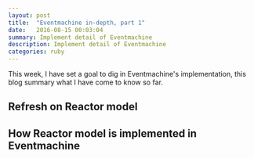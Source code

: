 ```yaml
---
layout: post
title:  "Eventmachine in-depth, part 1"
date:   2016-08-15 00:03:04
summary: Implement detail of Eventmachine
description: Implement detail of Eventmachine
categories: ruby
---
```


This week, I have set a goal to dig in Eventmachine's implementation, this blog summary what I have come to know so far.

## Refresh on Reactor model

## How Reactor model is implemented in Eventmachine
